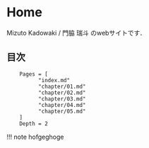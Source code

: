 # Home

Mizuto Kadowaki / 門脇 瑞斗 のwebサイトです．

## 目次

```@contents
    Pages = [
          "index.md"
          "chapter/01.md"
          "chapter/02.md"
          "chapter/03.md"
          "chapter/04.md"
          "chapter/05.md"
    ]
    Depth = 2
```



!!! note
    hofgeghoge